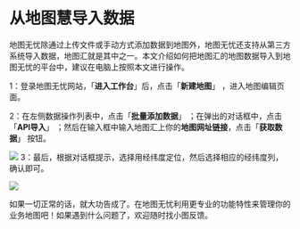 # 从地图慧导入数据

地图无忧除通过上传文件或手动方式添加数据到地图外，地图无忧还支持从第三方系统导入数据，地图汇就是其中之一。本文介绍如何把地图汇的地图数据导入到地图无忧的平台中，建议在电脑上按照本文进行操作。

1：登录地图无忧网站，「**进入工作台**」后，点击「**新建地图**」 ，进入地图编辑页面。

2：在左侧数据操作列表中，点击「**批量添加数据**」 ；在弹出的对话框中，点击「**API导入**」 ；然后在输入框中输入地图汇上你的**地图网址链接**，点击「**获取数据**」 按钮。

![](http://pic.dituwuyou.com/map%2Fpicture%2F%E4%BB%8E%E5%9C%B0%E5%9B%BE%E6%B1%87%E5%AF%BC%E5%85%A5%E6%95%B0%E6%8D%AE1.png)
3：最后，根据对话框提示，选择用经纬度定位，然后选择相应的经纬度列，确认即可。


![](http://pic.dituwuyou.com/map%2Fpicture%2F%E4%BB%8E%E5%9C%B0%E5%9B%BE%E6%B1%87%E5%AF%BC%E5%85%A5%E6%95%B0%E6%8D%AE.png)

如果一切正常的话，就大功告成了。在地图无忧利用更专业的功能特性来管理你的业务地图吧！如果遇到什么问题了，欢迎随时找小图反馈。